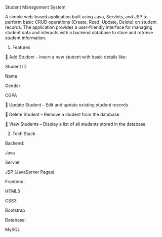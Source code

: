 Student Management System

A simple web-based application built using Java, Servlets, and JSP to perform basic CRUD operations (Create, Read, Update, Delete) on student records. The application provides a user-friendly interface for managing student data and interacts with a backend database to store and retrieve student information.

1. Features

🔹 Add Student – Insert a new student with basic details like:

Student ID

Name

Gender

CGPA

🔹 Update Student – Edit and update existing student records

🔹 Delete Student – Remove a student from the database

🔹 View Students – Display a list of all students stored in the database

2. Tech Stack

Backend:

Java

Servlet

JSP (JavaServer Pages)

Frontend:

HTML5

CSS3

Bootstrap

Database:

MySQL
